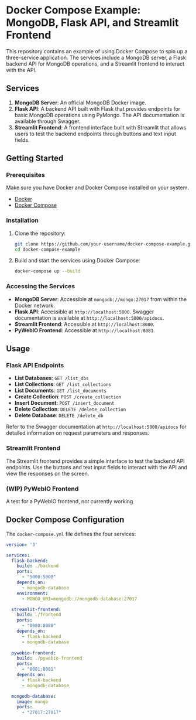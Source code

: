 # Docker Compose Example: MongoDB, Flask API, and Streamlit Frontend

This repository contains an example of using Docker Compose to spin up a three-service application. The services include a MongoDB server, a Flask backend API for MongoDB operations, and a Streamlit frontend to interact with the API.

## Services

1. **MongoDB Server**: An official MongoDB Docker image.
2. **Flask API**: A backend API built with Flask that provides endpoints for basic MongoDB operations using PyMongo. The API documentation is available through Swagger.
3. **Streamlit Frontend**: A frontend interface built with Streamlit that allows users to test the backend endpoints through buttons and text input fields.

## Getting Started

### Prerequisites

Make sure you have Docker and Docker Compose installed on your system.

- [Docker](https://docs.docker.com/get-docker/)
- [Docker Compose](https://docs.docker.com/compose/install/)

### Installation

1. Clone the repository:

    ```bash
    git clone https://github.com/your-username/docker-compose-example.git
    cd docker-compose-example
    ```

2. Build and start the services using Docker Compose:

    ```bash
    docker-compose up --build
    ```

### Accessing the Services

- **MongoDB Server**: Accessible at `mongodb://mongo:27017` from within the Docker network.
- **Flask API**: Accessible at `http://localhost:5000`. Swagger documentation is available at `http://localhost:5000/apidocs`.
- **Streamlit Frontend**: Accessible at `http://localhost:8080`.
- **PyWebIO Frontend**: Accessible at `http://localhost:8081`.

## Usage

### Flask API Endpoints

- **List Databases**: `GET /list_dbs`
- **List Collections**: `GET /list_collections`
- **List Documents**: `GET /list_documents`
- **Create Collection**: `POST /create_collection`
- **Insert Document**: `POST /insert_document`
- **Delete Collection**: `DELETE /delete_collection`
- **Delete Database**: `DELETE /delete_db`

Refer to the Swagger documentation at `http://localhost:5000/apidocs` for detailed information on request parameters and responses.

### Streamlit Frontend

The Streamlit frontend provides a simple interface to test the backend API endpoints. Use the buttons and text input fields to interact with the API and view the responses on the screen.

### (WIP) PyWebIO Frontend

A test for a PyWebIO frontend, not currently working

## Docker Compose Configuration

The `docker-compose.yml` file defines the four services:

```yaml
version: '3'

services:
  flask-backend:
    build: ./backend
    ports:
      - "5000:5000"
    depends_on:
      - mongodb-database
    environment:
      - MONGO_URI=mongodb://mongodb-database:27017

  streamlit-frontend:
    build: ./frontend
    ports:
      - "8080:8080"
    depends_on:
      - flask-backend
      - mongodb-database
      
  pywebio-frontend:
    build: ./pywebio-frontend
    ports:
      - "8081:8081"
    depends_on:
      - flask-backend
      - mongodb-database

  mongodb-database:
    image: mongo
    ports:
      - "27017:27017"